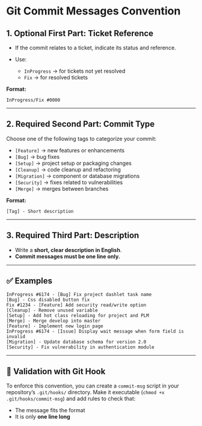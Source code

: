 # Git Commit Messages Convention

## 1. **Optional First Part: Ticket Reference**

* If the commit relates to a ticket, indicate its status and reference.
* Use:

  * `InProgress` → for tickets not yet resolved
  * `Fix` → for resolved tickets

**Format:**

```plaintext
InProgress/Fix #0000
```

---

## 2. **Required Second Part: Commit Type**

Choose one of the following tags to categorize your commit:

* `[Feature]` → new features or enhancements
* `[Bug]` → bug fixes
* `[Setup]` → project setup or packaging changes
* `[Cleanup]` → code cleanup and refactoring
* `[Migration]` → component or database migrations
* `[Security]` → fixes related to vulnerabilities
* `[Merge]` → merges between branches

**Format:**

```plaintext
[Tag] - Short description
```

---

## 3. **Required Third Part: Description**

* Write a **short, clear description in English**.
* **Commit messages must be one line only.**

---

## ✅ Examples

```plaintext
InProgress #6174 - [Bug] Fix project dashlet task name
[Bug] - Css disabled button fix
Fix #1234 - [Feature] Add security read/write option
[Cleanup] - Remove unused variable
[Setup] - Add hot class reloading for project and PLM
[Merge] - Merge develop into master
[Feature] - Implement new login page
InProgress #6174 - [Issue] Display wait message when form field is invalid
[Migration] - Update database schema for version 2.0
[Security] - Fix vulnerability in authentication module
```

---

## 🔧 Validation with Git Hook

To enforce this convention, you can create a `commit-msg` script in your repository’s `.git/hooks/` directory.
Make it executable (`chmod +x .git/hooks/commit-msg`) and add rules to check that:

* The message fits the format
* It is only **one line long**

